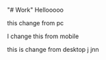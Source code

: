 "# Work" 
Hellooooo 



this change from pc



I change this from mobile


this is change from desktop j jnn